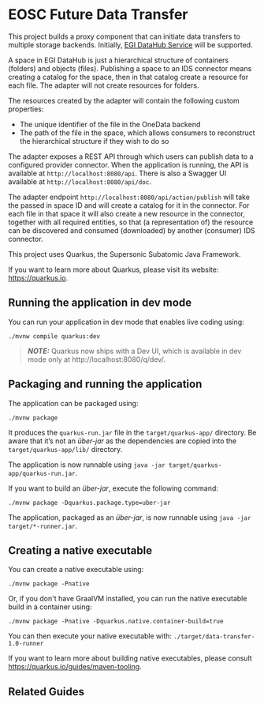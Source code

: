 # EOSC Future Data Transfer

This project builds a proxy component that can initiate data transfers to multiple
storage backends. Initially, [EGI DataHub Service](https://docs.egi.eu/users/data/management/datahub/)
will be supported.

A space in EGI DataHub is just a hierarchical structure of containers (folders) and objects (files).
Publishing a space to an IDS connector means creating a catalog for the space, then in that
catalog create a resource for each file. The adapter will not create resources for folders.

The resources created by the adapter will contain the following custom properties:

- The unique identifier of the file in the OneData backend
- The path of the file in the space, which allows consumers to reconstruct the
  hierarchical structure if they wish to do so

The adapter exposes a REST API through which users can publish data to a configured provider connector.
When the application is running, the API is available at `http://localhost:8080/api`. There is also a
Swagger UI available at `http://localhost:8080/api/doc`.

The adapter endpoint `http://localhost:8080/api/action/publish` will take the passed in space ID
and will create a catalog for it in the connector. For each file in that space it will also create
a new resource in the connector, together with all required entities, so that (a representation of) the
resource can be discovered and consumed (downloaded) by another (consumer) IDS connector.

This project uses Quarkus, the Supersonic Subatomic Java Framework.

If you want to learn more about Quarkus, please visit its website: https://quarkus.io.

## Running the application in dev mode

You can run your application in dev mode that enables live coding using:
```shell script
./mvnw compile quarkus:dev
```

> **_NOTE:_**  Quarkus now ships with a Dev UI, which is available in dev mode only at http://localhost:8080/q/dev/.

## Packaging and running the application

The application can be packaged using:
```shell script
./mvnw package
```
It produces the `quarkus-run.jar` file in the `target/quarkus-app/` directory.
Be aware that it’s not an _über-jar_ as the dependencies are copied into the `target/quarkus-app/lib/` directory.

The application is now runnable using `java -jar target/quarkus-app/quarkus-run.jar`.

If you want to build an _über-jar_, execute the following command:
```shell script
./mvnw package -Dquarkus.package.type=uber-jar
```

The application, packaged as an _über-jar_, is now runnable using `java -jar target/*-runner.jar`.

## Creating a native executable

You can create a native executable using: 
```shell script
./mvnw package -Pnative
```

Or, if you don't have GraalVM installed, you can run the native executable build in a container using: 
```shell script
./mvnw package -Pnative -Dquarkus.native.container-build=true
```

You can then execute your native executable with: `./target/data-transfer-1.0-runner`

If you want to learn more about building native executables, please consult https://quarkus.io/guides/maven-tooling.

## Related Guides

